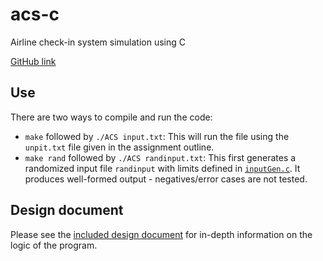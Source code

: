 # acs-c
Airline check-in system simulation using C

[GitHub link](https://github.com/n4m3name/ACS-C)

## Use
There are two ways to compile and run the code:
- `make` followed by `./ACS input.txt`: This will run the file using the `unpit.txt` file given in the assignment outline.
- `make rand` followed by `./ACS randinput.txt`: This first generates a randomized input file `randinput` with limits defined in [`inputGen.c`](inputGen.c). It produces well-formed output - negatives/error cases are not tested.

## Design document
Please see the [included design document](DesignDoc.pdf) for in-depth information on the logic of the program.